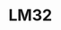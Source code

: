 # LM32

<!---
<gcc/config/lm32/lm32.h> (14.2.0)

#define TARGET_CPU_CPP_BUILTINS()                       \
  do                                                    \
    {                                                   \
      builtin_define ("__lm32__");                      \
      builtin_assert ("cpu=lm32");                      \
      builtin_assert ("machine=lm32");                  \
      if (TARGET_MULTIPLY_ENABLED)                      \
        builtin_define ("__multiply_enabled__");        \
      if (TARGET_DIVIDE_ENABLED)                        \
        builtin_define ("__divide_enabled__");          \
      if (TARGET_BARREL_SHIFT_ENABLED)                  \
        builtin_define ("__barrel_shift_enabled__");    \
      if (TARGET_SIGN_EXTEND_ENABLED)                   \
        builtin_define ("__sign_extend_enabled__");     \
      if (TARGET_USER_ENABLED)                          \
        builtin_define ("__user_enabled__");            \
    }                                                   \
  while (0)
--->
